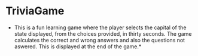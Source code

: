 # TriviaGame
* This is a fun learning game where the player selects the capital of the state displayed, from the choices provided, in thirty seconds.
The game calculates the correct and wrong answers and also the questions not aswered. This is displayed at the end of the game.*
